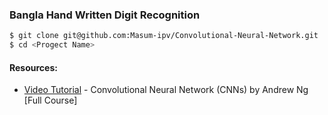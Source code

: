### Bangla Hand Written Digit Recognition
```sh
$ git clone git@github.com:Masum-ipv/Convolutional-Neural-Network.git
$ cd <Progect Name>
```





#### Resources:
* [Video Tutorial] - Convolutional Neural Network (CNNs) by Andrew Ng [Full Course]

   [Video Tutorial]: <https://www.youtube.com/playlist?list=PLBAGcD3siRDjBU8sKRk0zX9pMz9qeVxud>

